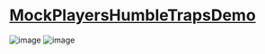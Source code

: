 # [MockPlayersHumbleTrapsDemo](https://alexandersimmons0.github.io/MockPlayersHumbleTrapsDemo/)
![image](https://github.com/alexandersimmons0/MockPlayersHumbleTrapsDemo/assets/122643996/4938b34e-da45-4b83-a483-ba2f3ab181a6)
![image](https://github.com/alexandersimmons0/MockPlayersHumbleTrapsDemo/assets/122643996/f3a7061f-834d-4750-b4e5-8bdd6102aa25)

 
